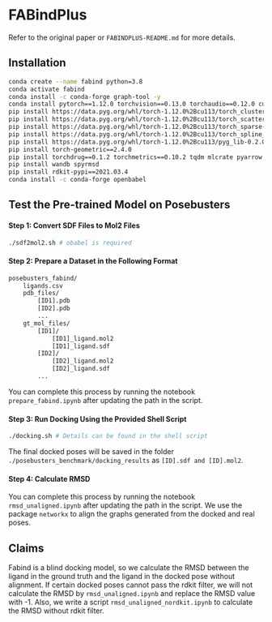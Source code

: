
# FABindPlus
Refer to the original paper or `FABINDPLUS-README.md` for more details.

## Installation

```sh
conda create --name fabind python=3.8
conda activate fabind
conda install -c conda-forge graph-tool -y
conda install pytorch==1.12.0 torchvision==0.13.0 torchaudio==0.12.0 cudatoolkit=11.3 -c pytorch
pip install https://data.pyg.org/whl/torch-1.12.0%2Bcu113/torch_cluster-1.6.0%2Bpt112cu113-cp38-cp38-linux_x86_64.whl
pip install https://data.pyg.org/whl/torch-1.12.0%2Bcu113/torch_scatter-2.1.0%2Bpt112cu113-cp38-cp38-linux_x86_64.whl
pip install https://data.pyg.org/whl/torch-1.12.0%2Bcu113/torch_sparse-0.6.15%2Bpt112cu113-cp38-cp38-linux_x86_64.whl 
pip install https://data.pyg.org/whl/torch-1.12.0%2Bcu113/torch_spline_conv-1.2.1%2Bpt112cu113-cp38-cp38-linux_x86_64.whl
pip install https://data.pyg.org/whl/torch-1.12.0%2Bcu113/pyg_lib-0.2.0%2Bpt112cu113-cp38-cp38-linux_x86_64.whl
pip install torch-geometric==2.4.0
pip install torchdrug==0.1.2 torchmetrics==0.10.2 tqdm mlcrate pyarrow accelerate Bio lmdb fair-esm tensorboard
pip install wandb spyrmsd
pip install rdkit-pypi==2021.03.4
conda install -c conda-forge openbabel 
```

## Test the Pre-trained Model on Posebusters
#### Step 1: Convert SDF Files to Mol2 Files
```sh
./sdf2mol2.sh # obabel is required
```

#### Step 2: Prepare a Dataset in the Following Format
```sh
posebusters_fabind/
    ligands.csv
    pdb_files/
        [ID1].pdb
        [ID2].pdb
        ...
    gt_mol_files/
        [ID1]/
            [ID1]_ligand.mol2
            [ID1]_ligand.sdf
        [ID2]/
            [ID2]_ligand.mol2
            [ID2]_ligand.sdf
        ...
```
You can complete this process by running the notebook `prepare_fabind.ipynb` after updating the path in the script.

#### Step 3: Run Docking Using the Provided Shell Script
```sh
./docking.sh # Details can be found in the shell script
```
The final docked poses will be saved in the folder `./posebusters_benchmark/docking_results` as `[ID].sdf and [ID].mol2`.

#### Step 4: Calculate RMSD
You can complete this process by running the notebook `rmsd_unaligned.ipynb` after updating the path in the script. We use the package `networkx` to align the graphs generated from the docked and real poses.

## Claims
Fabind is a blind docking model, so we calculate the RMSD between the ligand in the ground truth and the ligand in the docked pose without alignment. If certain docked poses cannot pass the rdkit filter, we will not calculate the RMSD by `rmsd_unaligned.ipynb` and replace the RMSD value with -1. Also, we write a script `rmsd_unaligned_nordkit.ipynb` to calculate the RMSD without rdkit filter.

